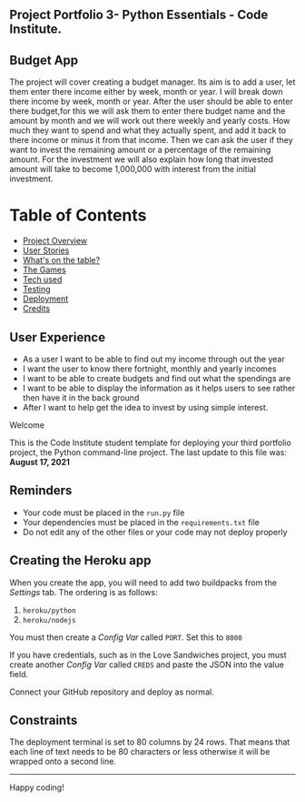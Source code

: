 ## Project Portfolio 3- Python Essentials - Code Institute.

## Budget App

The project will cover creating a budget manager.
Its aim is to add a user, let them enter there income either by week, month or year. I will break down there income by week, month or year.
After the user should be able to enter there budget,for this we will ask them to enter there budget name and the amount by month and we will work out there weekly and yearly costs. How much they want to spend and what they actually spent, and add it back to there income or minus it from that income.
Then we can ask the user if they want to invest the remaining amount or a percentage of the remaining amount.
For the investment we will also explain how long that invested amount will take to become 1,000,000 with interest from the initial investment.

# Table of Contents
+ [Project Overview](#Budget-App)
+ [User Stories](#User-Experience)
+ [What's on the table?](#what's-on-the-table?)
+ [The Games](#the-games)
+ [Tech used](#tech-used)
+ [Testing](#testing)
+ [Deployment](#deployment)
+ [Credits](#credits)

## User Experience

* As a user I want to be able to find out my income through out the year
* I want the user to know there fortnight, monthly and yearly incomes
* I want to be able to create budgets and find out what the spendings are
* I want to be able to display the information as it helps users to see rather then have it in the back ground
* After I want to help get the idea to invest by using simple interest.


Welcome 

This is the Code Institute student template for deploying your third portfolio project, the Python command-line project. The last update to this file was: **August 17, 2021**

## Reminders

* Your code must be placed in the `run.py` file
* Your dependencies must be placed in the `requirements.txt` file
* Do not edit any of the other files or your code may not deploy properly

## Creating the Heroku app

When you create the app, you will need to add two buildpacks from the _Settings_ tab. The ordering is as follows:

1. `heroku/python`
2. `heroku/nodejs`

You must then create a _Config Var_ called `PORT`. Set this to `8000`

If you have credentials, such as in the Love Sandwiches project, you must create another _Config Var_ called `CREDS` and paste the JSON into the value field.

Connect your GitHub repository and deploy as normal.

## Constraints

The deployment terminal is set to 80 columns by 24 rows. That means that each line of text needs to be 80 characters or less otherwise it will be wrapped onto a second line.

-----
Happy coding!